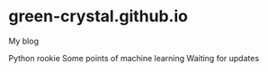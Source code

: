 # green-crystal.github.io
My blog

Python rookie
Some points of machine learning
Waiting for updates

